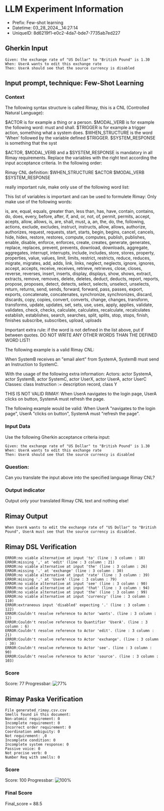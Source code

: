 

# LLM Experiment Information
* Prefix:   Few-shot learning
* Datetime: 03_28_2024__14:27:14
* UniqueID: 8d6219f1-e0c2-4da7-bde7-7735ab7ed227

        

## Gherkin Input
```
Given: the exchange rate of "US Dollar" to "British Pound" is 1.30
When: UserA wants to edit this exchange rate
Then: UserA should see that the source currency is disabled
```
    



## Input prompt, technique: Few-Shot Learning


### Context
The following syntax structure is called Rimay, this is a CNL (Controlled Natural Language):

$ACTOR is for example a thing or a person.
$MODAL_VERB is for example the following word: must and shall.
$TRIGGER is for example a trigger action, something what a system does.
$WHEN_STRUCTURE is the word  'When' followed by the variable defined $TRIGGER.
$SYSTEM_RESPONSE is something that the syst

$ACTOR, $MODAL_VERB and a $SYSTEM_RESPONSE is mandatory in all Rimay requirements.
Replace the variables with the right text according the input acceptance criteria.
In the following order: 

Rimay CNL definition: $WHEN_STRUCTURE   $ACTOR   $MODAL_VERB    $SYSTEM_RESPONSE

really important rule, make only use of the following word list:

This list of variables is important and can be used to formulete Rimay:
Only make use of the following words:

is, are, equal, equals, greater than, less than, has, have, contain, contains, do, does, every, 
before, after, if, and, or, not, of, permit, permits, accept, acepts, allow, allows, is, are, shall, must, 
a, an, the, do, the, following, actions, exclude, excludes, instruct, instructs, 
allow, allows, authorize, authorizes, request, requests, 
start, starts, begin, begins, cancel, cancels, hide, hides, 
restore, restores, compute, computes, publish, publishes, enable, disable, 
enforce, enforces, create, creates, generate, generates, replace, replaces, 
prevent, prevents, download, downloads, aggregate, aggregates, 
interrupt, interrupts, include, includes, store, stores, property, properties, value, values, 
limit, limits, restrict, restricts, reduce, reduces, migrate, migrates, 
add, adds, link, links, neglect, neglects, ignore, ignores, accept, accepts, receive, receives, retrieve, retrieves, 
close, closes, reverse, reverses, insert, inserts, display, displays, show, shows, 
extract, extracts, remove, removes, delete, deletes, deduct, deducts, report, reports, propose, proposes, 
detect, detects, select, selects, unselect, unselects, return, returns, send, sends, forward, forward, pass, passes, export, exports, 
concatenate, concatenates, synchronize, synchronizes, discard, discards, copy, copies, 
convert, converts, change, changes, transform, transforms, update, updates, set, sets, 
use, uses, apply, applies, validate, validates, check, checks, calculate, calculates, recalculate, recalculates
establish, establishes, search, searches, split, splits, stop, stops, finish, finishes
subscribe, subscribes, upload, uploads


Important extra rule: if the word is not defined in the list above, put if between quotes.
DO NOT WRITE ANY OTHER WORDS THAN THE DEFINED WORD LIST!

The following example is a valid Rimay CNL:

When SystemB receives an "email alert" from SystemA, SystemB must send an Instruction to SystemC.

With the usage of the following extra information:
Actors: actor SystemA, actor SystemB, actor SystemC, actor UserX, actor UserA, actor UserC
Classes: class Instruction := description record, class Y

THIS IS NOT VALID RIMAY:
When UserA navigates to the login page, UserA clicks on button, SystemA must refresh the page.

The following example would be valid:
When UserA "navigates to the login page", UserA "clicks on button", SystemA must "refresh the page".
        

### Input Data
Use the following Gherkin acceptance criteria input: 
```
Given: the exchange rate of "US Dollar" to "British Pound" is 1.30
When: UserA wants to edit this exchange rate
Then: UserA should see that the source currency is disabled
```

### Question:
Can you translate the input above into the specified language Rimay CNL?

### Output indicator
Output only your translated Rimay CNL text and nothing else!


## Rimay Output
```
When UserA wants to edit the exchange rate of "US Dollar" to "British Pound", UserA must see that the source currency is disabled.
``` 
            


## Rimay DSL Verification
```
ERROR:no viable alternative at input 'to' (line : 3 column : 18)
ERROR:missing ',' at 'edit' (line : 3 column : 21)
ERROR:no viable alternative at input 'the' (line : 3 column : 26)
ERROR:missing '.' at 'exchange' (line : 3 column : 30)
ERROR:no viable alternative at input 'rate' (line : 3 column : 39)
ERROR:missing '.' at 'UserA' (line : 3 column : 79)
ERROR:no viable alternative at input 'see' (line : 3 column : 90)
ERROR:no viable alternative at input 'that' (line : 3 column : 94)
ERROR:no viable alternative at input 'the' (line : 3 column : 99)
ERROR:no viable alternative at input 'currency' (line : 3 column : 110)
ERROR:extraneous input 'disabled' expecting '.' (line : 3 column : 122)
ERROR:Couldn't resolve reference to Actor 'wants'. (line : 3 column : 12)
ERROR:Couldn't resolve reference to Quantifier 'UserA'. (line : 3 column : 6)
ERROR:Couldn't resolve reference to Actor 'edit'. (line : 3 column : 21)
ERROR:Couldn't resolve reference to Actor 'exchange'. (line : 3 column : 30)
ERROR:Couldn't resolve reference to Actor 'see'. (line : 3 column : 90)
ERROR:Couldn't resolve reference to Actor 'source'. (line : 3 column : 103)

```
### Score
Score: 77
Progressbar: ![77%](https://progress-bar.dev/77)

            


## Rimay Paska Verification
```
File generated_rimay.csv.csv
Smells found in this document: 
Non-atomic requirement: 0
Incomplete requirement: 0
Incorrect order requirement: 0
Coordination ambiguity: 0
Not requirement: ,0
Incomplete condition: 0
Incomplete system response: 0
Passive voice: 0
Not precise verb: 0
Number Req with smells: 0

```
### Score
Score: 100
Progressbar: ![100%](https://progress-bar.dev/100)

            

### Final Score
Final_score = 88.5
